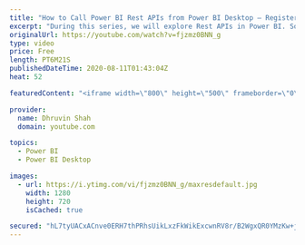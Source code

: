 ```yaml
---
title: "How to Call Power BI Rest APIs from Power BI Desktop – Register your Power BI Application – Part One"
excerpt: "During this series, we will explore Rest APIs in Power BI. Sometimes, we need to build the Power BI Admin report by consuming Power BI Admin APIs. During this session, we will learn the same thing.   The first step to call Power BI Rest APIs is to register the Power BI Application in Azure Portal. So,"
originalUrl: https://youtube.com/watch?v=fjzmz0BNN_g
type: video
price: Free
length: PT6M21S
publishedDateTime: 2020-08-11T01:43:04Z
heat: 52

featuredContent: "<iframe width=\"800\" height=\"500\" frameborder=\"0\" src=\"https://www.youtube.com/embed/fjzmz0BNN_g\" allow=\"accelerometer; autoplay; encrypted-media; gyroscope; picture-in-picture\" allowfullscreen></iframe>"

provider:
  name: Dhruvin Shah
  domain: youtube.com

topics:
  - Power BI
  - Power BI Desktop

images:
  - url: https://i.ytimg.com/vi/fjzmz0BNN_g/maxresdefault.jpg
    width: 1280
    height: 720
    isCached: true

secured: "hL7tyUACxACnve0ERH7thPRhsUikLxzFkWikExcwnRV8r/B2WgxQR0YMzKw+j4TPjWArV7bwOQeh9Q4siwDR1u4L1HZvUbLV2ZygrDUypAyQ8eDenPiif5EWhLzynMDs1ExMKprOLzDvz6dn1yF3tDUwdim0uWGyQxBgPx5pz1/tkyxEdMKDRAYCeb2xzns0/p6ENuVJClJkzqKyeFlb5xJ0oFhlRegY8BIrUjbzAvPkN9eX3wtwCzbXLMoAXdTHe9QAwT6V7vH4cE+Lkf+JIQGChP4LnKONYUxamm7++yRq+bKq8jJF6C5UqlRzHJy3b2H12aFrgH/aBrKrZoQOg0x7AGRXSTwVnPED+u+CvDEmVNGuz64IqTPOoPgfNZ1E8HiWK6MJQO2CRnYCNZ3ABNTY+NkMfcM6uSaaZ9ExAtc=;duhGBplJrMr/SP/1FqMZ8w=="
---
```


